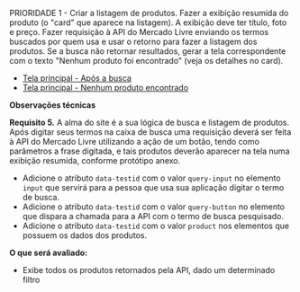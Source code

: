 PRIORIDADE 1 - Criar a listagem de produtos. Fazer a exibição resumida do produto (o "card" que aparece na listagem). A exibição deve ter título, foto e preço. Fazer requisição à API do Mercado Livre enviando os termos buscados por quem usa e usar o retorno para fazer a listagem dos produtos. Se a busca não retornar resultados, gerar a tela correspondente com o texto "Nenhum produto foi encontrado" (veja os detalhes no card).

- [Tela principal - Após a busca](https://github.com/my-org/my-repo/tree/master/wireframes/card_05.1.png)
- [Tela principal - Nenhum produto encontrado](https://github.com/my-org/my-repo/tree/master/wireframes/card_05.2.png)

**Observações técnicas**

**Requisito 5.** A alma do site é a sua lógica de busca e listagem de produtos. Após digitar seus termos na caixa de busca uma requisição deverá ser feita à API do Mercado Livre utilizando a ação de um botão, tendo como parâmetros a frase digitada, e tais produtos deverão aparecer na tela numa exibição resumida, conforme protótipo anexo.

- Adicione o atributo `data-testid` com o valor `query-input` no elemento `input` que servirá para a pessoa que usa sua aplicação digitar o termo de busca.
- Adicione o atributo `data-testid` com o valor `query-button` no elemento que dispara a chamada para a API com o termo de busca pesquisado.
- Adicione o atributo `data-testid` com o valor `product` nos elementos que possuem os dados dos produtos.

**O que será avaliado:**

- Exibe todos os produtos retornados pela API, dado um determinado filtro
